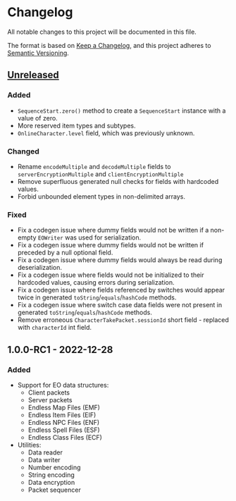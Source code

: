 # Changelog

All notable changes to this project will be documented in this file.

The format is based on [Keep a Changelog](https://keepachangelog.com/en/1.0.0/),
and this project adheres to [Semantic Versioning](https://semver.org/spec/v2.0.0.html).

## [Unreleased]

### Added
- `SequenceStart.zero()` method to create a `SequenceStart` instance with a value of zero.
- More reserved item types and subtypes.
- `OnlineCharacter.level` field, which was previously unknown.

### Changed
- Rename `encodeMultiple` and `decodeMultiple` fields to `serverEncryptionMultiple` and `clientEncryptionMultiple`
- Remove superfluous generated null checks for fields with hardcoded values.
- Forbid unbounded element types in non-delimited arrays.

### Fixed
- Fix a codegen issue where dummy fields would not be written if a non-empty `EOWriter` was used for serialization.
- Fix a codegen issue where dummy fields would not be written if preceded by a null optional field.
- Fix a codegen issue where dummy fields would always be read during deserialization.
- Fix a codegen issue where fields would not be initialized to their hardcoded values, causing errors during serialization.
- Fix a codegen issue where fields referenced by switches would appear twice in generated `toString`/`equals`/`hashCode` methods.
- Fix a codegen issue where switch case data fields were not present in generated `toString`/`equals`/`hashCode` methods.
- Remove erroneous `CharacterTakePacket.sessionId` short field - replaced with `characterId` int field.

## 1.0.0-RC1 - 2022-12-28

### Added

- Support for EO data structures:
  - Client packets
  - Server packets
  - Endless Map Files (EMF)
  - Endless Item Files (EIF)
  - Endless NPC Files (ENF)
  - Endless Spell Files (ESF)
  - Endless Class Files (ECF)
- Utilities:
  - Data reader
  - Data writer
  - Number encoding
  - String encoding
  - Data encryption
  - Packet sequencer

[Unreleased]: http://github.com/cirras/eolib-java/compare/v1.0.0-RC1...HEAD
